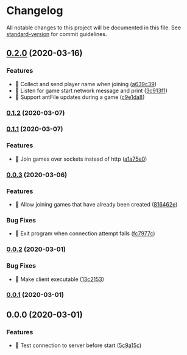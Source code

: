 # Changelog

All notable changes to this project will be documented in this file. See [standard-version](https://github.com/conventional-changelog/standard-version) for commit guidelines.

## [0.2.0](https://github.com/jonpepler/ant-party-client/compare/v0.1.2...v0.2.0) (2020-03-16)


### Features

* 🎸 Collect and send player name when joining ([a639c39](https://github.com/jonpepler/ant-party-client/commit/a639c398d4972603bd070a1c096b2187ac671d67))
* 🎸 Listen for game start network message and print ([3c913f1](https://github.com/jonpepler/ant-party-client/commit/3c913f1f32736f1cefeb4e661d0bd0fcdb4bb8e0))
* 🎸 Support antFile updates during a game ([c9e1da8](https://github.com/jonpepler/ant-party-client/commit/c9e1da82c900ab0beae740bfcf3d8ace5c46e265))

### [0.1.2](https://github.com/jonpepler/ant-party-client/compare/v0.1.1...v0.1.2) (2020-03-07)

### [0.1.1](https://github.com/jonpepler/ant-party-client/compare/v0.0.3...v0.1.1) (2020-03-07)


### Features

* 🎸 Join games over sockets instead of http ([a1a75e0](https://github.com/jonpepler/ant-party-client/commit/a1a75e0e5396770c8a855336025974c9e6473c87))

### [0.0.3](https://github.com/jonpepler/ant-party-client/compare/v0.0.2...v0.0.3) (2020-03-06)


### Features

* 🎸 Allow joining games that have already been created ([816462e](https://github.com/jonpepler/ant-party-client/commit/816462e7f614c759f34e6fc1379c5b4616248ddd))


### Bug Fixes

* 🐛 Exit program when connection attempt fails ([fc7977c](https://github.com/jonpepler/ant-party-client/commit/fc7977c68d1297fb24218eee2a692ec7264a6f2b))

### [0.0.2](https://github.com/jonpepler/ant-party-client/compare/v0.0.1...v0.0.2) (2020-03-01)


### Bug Fixes

* 🐛 Make client executable ([13c2153](https://github.com/jonpepler/ant-party-client/commit/13c2153cfaf6261e26e11e8a8427de5a7a3e1805))

### [0.0.1](https://github.com/jonpepler/ant-party-client/compare/v0.0.0...v0.0.1) (2020-03-01)

## 0.0.0 (2020-03-01)


### Features

* 🎸 Test connection to server before start ([5c9a15c](https://github.com/jonpepler/ant-party-client/commit/5c9a15cb137a314e3b8f43bcc59eac5d0abf3019))
